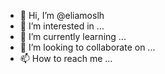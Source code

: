 - 👋 Hi, I’m @eliamoslh
- 👀 I’m interested in ...
- 🌱 I’m currently learning ...
- 💞️ I’m looking to collaborate on ...
- 📫 How to reach me ...

<!---
eliamoslh/eliamoslh is a ✨ special ✨ repository because its `README.md` (this file) appears on your GitHub profile.
You can click the Preview link to take a look at your changes.
--->
